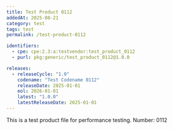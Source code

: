 ```yaml
---
title: Test Product 0112
addedAt: 2025-08-21
category: test
tags: test
permalink: /test-product-0112

identifiers:
  - cpe: cpe:2.3:a:testvendor:test_product_0112
  - purl: pkg:generic/test_product_0112@1.0.0

releases:
  - releaseCycle: "1.0"
    codename: "Test Codename 0112"
    releaseDate: 2025-01-01
    eol: 2026-01-01
    latest: "1.0.0"
    latestReleaseDate: 2025-01-01
---
```


This is a test product file for performance testing. Number: 0112
